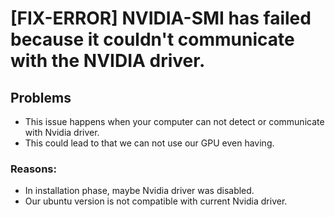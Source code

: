 # [FIX-ERROR] NVIDIA-SMI has failed because it couldn't communicate with the NVIDIA driver.
## Problems
- This issue happens when your computer can not detect or communicate with Nvidia driver.
- This could lead to that we can not use our GPU even having.
### Reasons:
- In installation phase, maybe Nvidia driver was disabled.
- Our ubuntu version is not compatible with current Nvidia driver.
